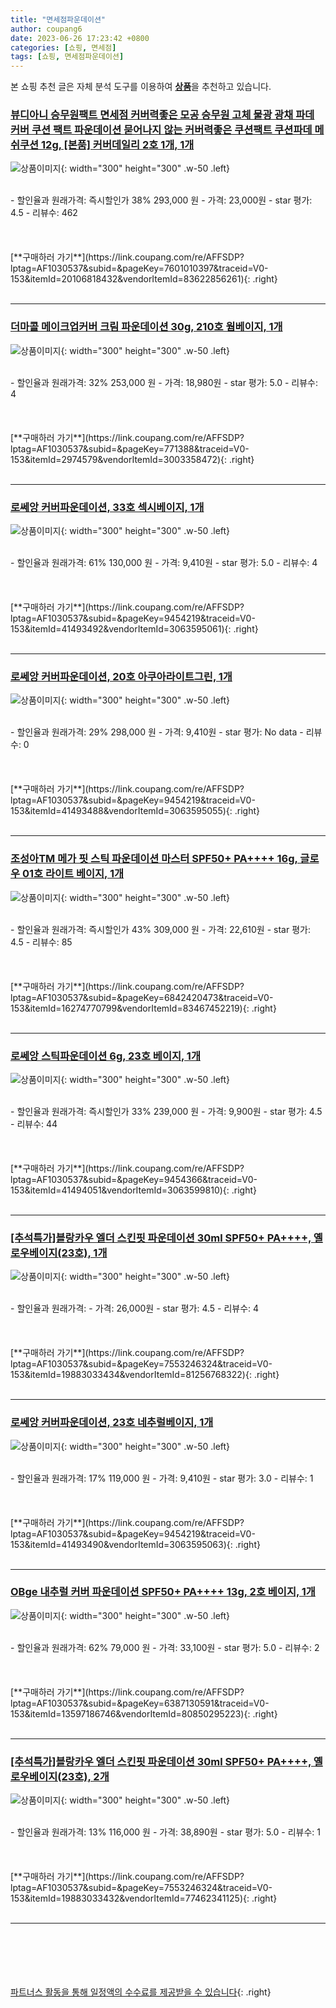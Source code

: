 ```yaml
---
title: "면세점파운데이션"
author: coupang6
date: 2023-06-26 17:23:42 +0800
categories: [쇼핑, 면세점]
tags: [쇼핑, 면세점파운데이션]
---
```


본 쇼핑 추천 글은 자체 분석 도구를 이용하여 [**상품**](https://link.coupang.com/a/bao1ui)을 추천하고 있습니다.

### [뷰디아니 승무원팩트 면세점 커버력좋은 모공 승무원 고체 물광 광채 파데 커버 쿠션 팩트 파운데이션 묻어나지 않는 커버력좋은 쿠션팩트 쿠션파데 메쉬쿠션 12g, [본품] 커버데일리 2호 1개, 1개](https://link.coupang.com/re/AFFSDP?lptag=AF1030537&subid=&pageKey=7601010397&traceid=V0-153&itemId=20106818432&vendorItemId=83622856261)

![상품이미지](https://thumbnail8.coupangcdn.com/thumbnails/remote/230x230ex/image/vendor_inventory/5d52/dcf781101a6eda7e839fd8bf154621d478b65aa85de96681bd111837290a.jpg){: width="300" height="300" .w-50 .left}


<br>
- 할인율과 원래가격: 즉시할인가 38%  293,000   원
- 가격: 23,000원
- star 평가: 4.5
- 리뷰수: 462
<br>
<br>
<br>
<br>
[**구매하러 가기**](https://link.coupang.com/re/AFFSDP?lptag=AF1030537&subid=&pageKey=7601010397&traceid=V0-153&itemId=20106818432&vendorItemId=83622856261){: .right}
<br>
<br>

---

### [더마콜 메이크업커버 크림 파운데이션 30g, 210호 웜베이지, 1개](https://link.coupang.com/re/AFFSDP?lptag=AF1030537&subid=&pageKey=771388&traceid=V0-153&itemId=2974579&vendorItemId=3003358472)

![상품이미지](https://thumbnail6.coupangcdn.com/thumbnails/remote/230x230ex/image/retail/images/167267143757868-6e248341-ae21-4f4f-98d1-b5108218db87.jpg){: width="300" height="300" .w-50 .left}


<br>
- 할인율과 원래가격: 32%  253,000   원
- 가격: 18,980원
- star 평가: 5.0
- 리뷰수: 4
<br>
<br>
<br>
<br>
[**구매하러 가기**](https://link.coupang.com/re/AFFSDP?lptag=AF1030537&subid=&pageKey=771388&traceid=V0-153&itemId=2974579&vendorItemId=3003358472){: .right}
<br>
<br>

---

### [로쎄앙 커버파운데이션, 33호 섹시베이지, 1개](https://link.coupang.com/re/AFFSDP?lptag=AF1030537&subid=&pageKey=9454219&traceid=V0-153&itemId=41493492&vendorItemId=3063595061)

![상품이미지](https://thumbnail9.coupangcdn.com/thumbnails/remote/230x230ex/image/retail/images/2016/11/07/9/7/d29e815e-b309-4d79-87fa-58d1c6fc3136.jpg){: width="300" height="300" .w-50 .left}


<br>
- 할인율과 원래가격: 61%  130,000   원
- 가격: 9,410원
- star 평가: 5.0
- 리뷰수: 4
<br>
<br>
<br>
<br>
[**구매하러 가기**](https://link.coupang.com/re/AFFSDP?lptag=AF1030537&subid=&pageKey=9454219&traceid=V0-153&itemId=41493492&vendorItemId=3063595061){: .right}
<br>
<br>

---

### [로쎄앙 커버파운데이션, 20호 아쿠아라이트그린, 1개](https://link.coupang.com/re/AFFSDP?lptag=AF1030537&subid=&pageKey=9454219&traceid=V0-153&itemId=41493488&vendorItemId=3063595055)

![상품이미지](https://thumbnail10.coupangcdn.com/thumbnails/remote/230x230ex/image/retail/images/2016/11/07/9/5/025ae641-c3a0-4186-a004-d0de76c039cb.jpg){: width="300" height="300" .w-50 .left}


<br>
- 할인율과 원래가격: 29%  298,000   원
- 가격: 9,410원
- star 평가: No data
- 리뷰수: 0
<br>
<br>
<br>
<br>
[**구매하러 가기**](https://link.coupang.com/re/AFFSDP?lptag=AF1030537&subid=&pageKey=9454219&traceid=V0-153&itemId=41493488&vendorItemId=3063595055){: .right}
<br>
<br>

---

### [조성아TM 메가 핏 스틱 파운데이션 마스터 SPF50+ PA++++ 16g, 글로우 01호 라이트 베이지, 1개](https://link.coupang.com/re/AFFSDP?lptag=AF1030537&subid=&pageKey=6842420473&traceid=V0-153&itemId=16274770799&vendorItemId=83467452219)

![상품이미지](https://thumbnail9.coupangcdn.com/thumbnails/remote/230x230ex/image/retail/images/585764613522383-5c71228c-b2b6-44f9-af70-51579a032426.jpg){: width="300" height="300" .w-50 .left}


<br>
- 할인율과 원래가격: 즉시할인가 43%  309,000   원
- 가격: 22,610원
- star 평가: 4.5
- 리뷰수: 85
<br>
<br>
<br>
<br>
[**구매하러 가기**](https://link.coupang.com/re/AFFSDP?lptag=AF1030537&subid=&pageKey=6842420473&traceid=V0-153&itemId=16274770799&vendorItemId=83467452219){: .right}
<br>
<br>

---

### [로쎄앙 스틱파운데이션 6g, 23호 베이지, 1개](https://link.coupang.com/re/AFFSDP?lptag=AF1030537&subid=&pageKey=9454366&traceid=V0-153&itemId=41494051&vendorItemId=3063599810)

![상품이미지](https://thumbnail7.coupangcdn.com/thumbnails/remote/230x230ex/image/product/image/vendoritem/2019/04/23/3063599810/238215eb-2025-42ac-8329-b878545c1ccd.jpg){: width="300" height="300" .w-50 .left}


<br>
- 할인율과 원래가격: 즉시할인가 33%  239,000   원
- 가격: 9,900원
- star 평가: 4.5
- 리뷰수: 44
<br>
<br>
<br>
<br>
[**구매하러 가기**](https://link.coupang.com/re/AFFSDP?lptag=AF1030537&subid=&pageKey=9454366&traceid=V0-153&itemId=41494051&vendorItemId=3063599810){: .right}
<br>
<br>

---

### [[추석특가]블랑카우 엘더 스킨핏 파운데이션 30ml SPF50+ PA++++, 옐로우베이지(23호), 1개](https://link.coupang.com/re/AFFSDP?lptag=AF1030537&subid=&pageKey=7553246324&traceid=V0-153&itemId=19883033434&vendorItemId=81256768322)

![상품이미지](https://thumbnail8.coupangcdn.com/thumbnails/remote/230x230ex/image/vendor_inventory/e249/a86c552afef5cf9de7d1cf02f28cd6964b03cb1f018cb57f7ec82eef187e.jpg){: width="300" height="300" .w-50 .left}


<br>
- 할인율과 원래가격: 
- 가격: 26,000원
- star 평가: 4.5
- 리뷰수: 4
<br>
<br>
<br>
<br>
[**구매하러 가기**](https://link.coupang.com/re/AFFSDP?lptag=AF1030537&subid=&pageKey=7553246324&traceid=V0-153&itemId=19883033434&vendorItemId=81256768322){: .right}
<br>
<br>

---

### [로쎄앙 커버파운데이션, 23호 네추럴베이지, 1개](https://link.coupang.com/re/AFFSDP?lptag=AF1030537&subid=&pageKey=9454219&traceid=V0-153&itemId=41493490&vendorItemId=3063595063)

![상품이미지](https://thumbnail9.coupangcdn.com/thumbnails/remote/230x230ex/image/retail/images/2016/11/07/9/9/996a324f-7501-4cdc-83ea-06cc18319cde.jpg){: width="300" height="300" .w-50 .left}


<br>
- 할인율과 원래가격: 17%  119,000   원
- 가격: 9,410원
- star 평가: 3.0
- 리뷰수: 1
<br>
<br>
<br>
<br>
[**구매하러 가기**](https://link.coupang.com/re/AFFSDP?lptag=AF1030537&subid=&pageKey=9454219&traceid=V0-153&itemId=41493490&vendorItemId=3063595063){: .right}
<br>
<br>

---

### [OBge 내추럴 커버 파운데이션 SPF50+ PA++++ 13g, 2호 베이지, 1개](https://link.coupang.com/re/AFFSDP?lptag=AF1030537&subid=&pageKey=6387130591&traceid=V0-153&itemId=13597186746&vendorItemId=80850295223)

![상품이미지](https://thumbnail6.coupangcdn.com/thumbnails/remote/230x230ex/image/retail/images/1608860233092968-cb0e0152-eb1a-4ccb-8546-9079ac612eb7.jpg){: width="300" height="300" .w-50 .left}


<br>
- 할인율과 원래가격: 62%  79,000   원
- 가격: 33,100원
- star 평가: 5.0
- 리뷰수: 2
<br>
<br>
<br>
<br>
[**구매하러 가기**](https://link.coupang.com/re/AFFSDP?lptag=AF1030537&subid=&pageKey=6387130591&traceid=V0-153&itemId=13597186746&vendorItemId=80850295223){: .right}
<br>
<br>

---

### [[추석특가]블랑카우 엘더 스킨핏 파운데이션 30ml SPF50+ PA++++, 옐로우베이지(23호), 2개](https://link.coupang.com/re/AFFSDP?lptag=AF1030537&subid=&pageKey=7553246324&traceid=V0-153&itemId=19883033432&vendorItemId=77462341125)

![상품이미지](https://thumbnail7.coupangcdn.com/thumbnails/remote/230x230ex/image/vendor_inventory/23ef/143972dcdf67c7f5d9def3f624d7b6112ee22642df117f7e9bbc29dd4209.jpg){: width="300" height="300" .w-50 .left}


<br>
- 할인율과 원래가격: 13%  116,000   원
- 가격: 38,890원
- star 평가: 5.0
- 리뷰수: 1
<br>
<br>
<br>
<br>
[**구매하러 가기**](https://link.coupang.com/re/AFFSDP?lptag=AF1030537&subid=&pageKey=7553246324&traceid=V0-153&itemId=19883033432&vendorItemId=77462341125){: .right}
<br>
<br>

---
<br><br><br><br><br> [파트너스 활동을 통해 일정액의 수수료를 제공받을 수 있습니다](https://link.coupang.com/a/bao1ui){: .right}